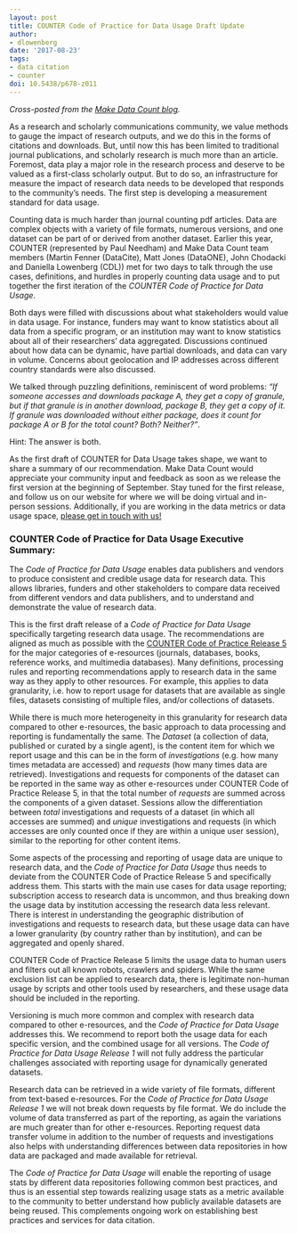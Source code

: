 ```yaml
---
layout: post
title: COUNTER Code of Practice for Data Usage Draft Update
author: 
- dlowenberg
date: '2017-08-23'
tags:
- data citation
- counter
doi: 10.5438/p678-z011
---
```


*Cross-posted from the [Make Data Count blog](https://makedatacount.org/2017/08/18/counter-code-of-practice-for-data-usage-draft-update/).*

As a research and scholarly communications community, we value methods to gauge the impact of research outputs, and we do this in the forms of citations and downloads. But, until now this has been limited to traditional journal publications, and scholarly research is much more than an article. Foremost, data play a major role in the research process and deserve to be valued as a first-class scholarly output. But to do so, an infrastructure for measure the impact of research data needs to be developed that responds to the community’s needs. The first step is developing a measurement standard for data usage.

Counting data is much harder than journal counting pdf articles. Data are complex objects with a variety of file formats, numerous versions, and one dataset can be part of or derived from another dataset. Earlier this year, COUNTER (represented by Paul Needham) and Make Data Count  team members  (Martin Fenner (DataCite), Matt Jones (DataONE), John Chodacki and Daniella Lowenberg (CDL)) met for two days to talk through the use cases, definitions, and hurdles in properly counting data usage and to put together the first iteration of the *COUNTER Code of Practice for Data Usage*.

Both days were filled with discussions about what stakeholders would value in data usage. For instance, funders may want to know statistics about all data from a specific program, or an institution may want to know statistics about all of their researchers’ data aggregated. Discussions continued about how data can be dynamic, have partial downloads, and data can vary in volume. Concerns about geolocation and IP addresses across different country standards were also discussed.

We talked through puzzling definitions, reminiscent of word problems: *“If someone accesses and downloads package A, they get a copy of granule, but if that granule is in another download, package B, they get a copy of it. If granule was downloaded without either package, does it count for package A or B for the total count? Both? Neither?”*.

Hint: The answer is both.

As the first draft of COUNTER for Data Usage takes shape, we want to share a summary of our recommendation. Make Data Count would appreciate your community input and feedback as soon as we release the first version at the beginning of September. Stay tuned for the first release, and follow us on our website for where we will be doing virtual and in-person sessions. Additionally, if you are working in the data metrics or data usage space, [please get in touch with us!](https://docs.google.com/forms/d/e/1FAIpQLSfggeFUeAPcdcpTm50x7M235uCNocNUaAt5IYBbLSVCZEoGnA/viewform?c=0&w=1)

### COUNTER Code of Practice for Data Usage Executive Summary:

The *Code of Practice for Data Usage* enables data publishers and vendors to produce consistent and credible usage data for research data. This allows libraries, funders and other stakeholders to compare data received from different vendors and data publishers, and to understand and demonstrate the value of research data.

This is the first draft release of a *Code of Practice for Data Usage* specifically targeting research data usage. The recommendations are aligned as much as possible with the [COUNTER Code of Practice Release 5](https://www.projectcounter.org/code-of-practice-five-sections/abstract/) for the major categories of e-resources (journals, databases, books, reference works, and multimedia databases). Many definitions, processing rules and reporting recommendations apply to research data in the same way as they apply to  other resources. For example, this applies to data granularity, i.e. how to report usage for datasets that are available as single files, datasets consisting of multiple files, and/or collections of datasets.

While there is much more heterogeneity in this granularity for research data compared to other e-resources, the basic approach to data processing and reporting is fundamentally the same. The *Dataset* (a collection of data, published or curated by a single agent), is the content item for which we report usage and this can be in the form of *investigations* (e.g. how many times metadata are accessed) and *requests* (how many times data are retrieved). Investigations and requests for components of the dataset can be reported in the same way as other e-resources under COUNTER Code of Practice Release 5, in that the total number of *requests* are summed across the components of a given dataset. Sessions allow the differentiation between *total* investigations and requests of a dataset (in which all accesses are summed) and *unique* investigations and requests (in which accesses are only counted once if they are within a unique user session), similar to the reporting for other content items.

Some aspects of the processing and reporting of usage data are unique to research data, and the *Code of Practice for Data Usage* thus needs to deviate from the COUNTER Code of Practice Release 5 and specifically address them. This starts with the main use cases for data usage reporting; subscription access to research data is uncommon, and thus breaking down the usage data by institution accessing the research data less relevant. There is interest in understanding the geographic distribution of investigations and requests to research data, but these usage data can have a lower granularity (by country rather than by institution), and can be aggregated and openly shared.

COUNTER Code of Practice Release 5 limits the usage data to human users and filters out all known robots, crawlers and spiders. While the same exclusion list can be applied to research data, there is legitimate non-human usage by scripts and other tools used by researchers, and these usage data should be included in the reporting.

Versioning is much more common and complex with research data compared to other e-resources, and the *Code of Practice for Data Usage* addresses this. We recommend to report both the usage data for each specific version, and the combined usage for all versions. The *Code of Practice for Data Usage Release 1* will not fully address the particular challenges associated with reporting usage for dynamically generated datasets.

Research data can be retrieved in a wide variety of file formats, different from text-based e-resources. For the *Code of Practice for Data Usage Release 1* we will not  break down requests by file format. We do include the volume of data transferred as part of the reporting, as again the variations are much greater than for other e-resources. Reporting request data transfer volume in addition to the number of requests and investigations also helps with understanding differences between data repositories in how data are packaged and made available for retrieval.

The *Code of Practice for Data Usage* will enable the reporting of usage stats by different data repositories following common best practices, and thus is an essential step towards realizing usage stats as a metric available to the community to better understand how publicly available datasets are being reused. This complements ongoing work on establishing best practices and services for data citation.
